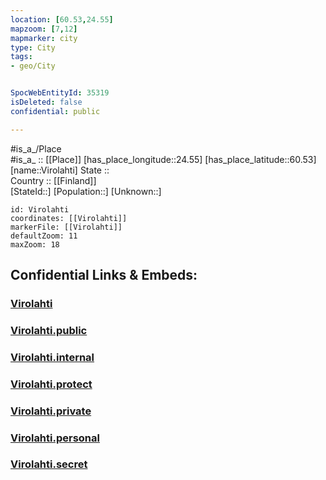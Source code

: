 ```yaml
---
location: [60.53,24.55] 
mapzoom: [7,12] 
mapmarker: city 
type: City
tags:
- geo/City


SpocWebEntityId: 35319
isDeleted: false
confidential: public

---
```

#is_a_/Place  
#is_a_ :: [[Place]] 
[has_place_longitude::24.55] 
[has_place_latitude::60.53] 
[name::Virolahti] 
State ::  
Country :: [[Finland]]  
[StateId::] 
[Population::] 
[Unknown::] 


```leaflet
id: Virolahti
coordinates: [[Virolahti]] 
markerFile: [[Virolahti]] 
defaultZoom: 11 
maxZoom: 18
```


## Confidential Links & Embeds: 

### [Virolahti](/_Standards/Earth/Continent/Europe/Europe~North/Finland/Provinces~Finland/Southern_Finland/counties~Southern_Finland/Uusimaa/City/Virolahti.md) 

### [Virolahti.public](/_public/Earth/Continent/Europe/Europe~North/Finland/Provinces~Finland/Southern_Finland/counties~Southern_Finland/Uusimaa/City/Virolahti.public.md) 

### [Virolahti.internal](/_internal/Earth/Continent/Europe/Europe~North/Finland/Provinces~Finland/Southern_Finland/counties~Southern_Finland/Uusimaa/City/Virolahti.internal.md) 

### [Virolahti.protect](/_protect/Earth/Continent/Europe/Europe~North/Finland/Provinces~Finland/Southern_Finland/counties~Southern_Finland/Uusimaa/City/Virolahti.protect.md) 

### [Virolahti.private](/_private/Earth/Continent/Europe/Europe~North/Finland/Provinces~Finland/Southern_Finland/counties~Southern_Finland/Uusimaa/City/Virolahti.private.md) 

### [Virolahti.personal](/_personal/Earth/Continent/Europe/Europe~North/Finland/Provinces~Finland/Southern_Finland/counties~Southern_Finland/Uusimaa/City/Virolahti.personal.md) 

### [Virolahti.secret](/_secret/Earth/Continent/Europe/Europe~North/Finland/Provinces~Finland/Southern_Finland/counties~Southern_Finland/Uusimaa/City/Virolahti.secret.md)

